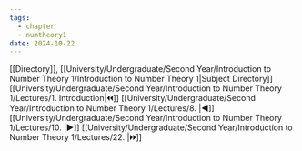 ```yaml
---
tags:
  - chapter
  - numtheory1
date: 2024-10-22
---
```

[[Directory]], [[University/Undergraduate/Second Year/Introduction to Number Theory 1/Introduction to Number Theory 1|Subject Directory]]
[[University/Undergraduate/Second Year/Introduction to Number Theory 1/Lectures/1. Introduction|🞀🞀]] [[University/Undergraduate/Second Year/Introduction to Number Theory 1/Lectures/8. |◀]] [[University/Undergraduate/Second Year/Introduction to Number Theory 1/Lectures/10. |▶]] [[University/Undergraduate/Second Year/Introduction to Number Theory 1/Lectures/22. |🞂🞂]]
# 
## 
### 
